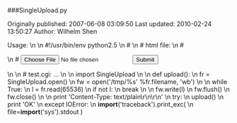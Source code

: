 ###SingleUpload.py

Originally published: 2007-06-08 03:09:50
Last updated: 2010-02-24 13:50:27
Author: Wilhelm Shen

Usage:\n\n    #!/usr/bin/env python2.5\n    #\n    # html file:\n    #    <form action="test.cgi" method="POST" enctype="multipart/form-data">\n    #    <input name="file1" type="file"><input type="submit"></form>\n\n    # test.cgi: ...\n\n    import SingleUpload\n\n    def upload():\n       fr = SingleUpload.open()\n       fw = open('/tmp/%s' %fr.filename, 'wb')\n\n       while True:\n          l = fr.read(65536)\n          if not l:\n             break\n\n          fw.write(l)\n          fw.flush()\n       fw.close()\n\n    print 'Content-Type: text/plain\\r\\n\\r\\n'\n    try:\n       upload()\n       print 'OK'\n    except IOError:\n       __import__('traceback').print_exc(\n          file=__import__('sys').stdout )
